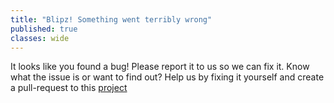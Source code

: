 ```yaml
---
title: "Blipz! Something went terribly wrong"
published: true
classes: wide
---
```

 
It looks like you found a bug! Please report it to us so we can fix it. Know 
what the issue is or want to find out? Help us by fixing it yourself and create
a pull-request to this [project][repo]

[repo]: https://github.com/kpn/d-nitro
